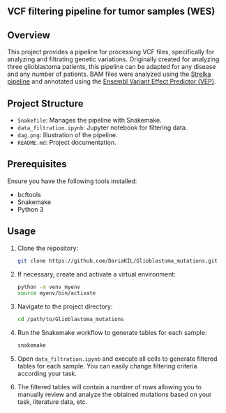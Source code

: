 ## VCF filtering pipeline for tumor samples (WES) 

## Overview

This project provides a pipeline for processing VCF files, specifically for analyzing and filtrating genetic variations. Originally created for analyzing three glioblastoma patients, this pipeline can be adapted for any disease and any number of patients. BAM files were analyzed using the [Strelka pipeline](https://github.com/Illumina/strelka/tree/v2.9.x) and annotated using the [Ensembl Variant Effect Predictor (VEP)](https://www.ensembl.org/info/docs/tools/vep/index.html).

## Project Structure

- `Snakefile`: Manages the pipeline with Snakemake.
- `data_filtration.ipynb`: Jupyter notebook for filtering data.
- `dag.png`: Illustration of the pipeline.
- `README.md`: Project documentation.

## Prerequisites

Ensure you have the following tools installed:

- bcftools
- Snakemake
- Python 3

## Usage

1. Clone the repository:
    ```sh
    git clone https://github.com/DariaKIL/Glioblastoma_mutations.git
    ```

2. If necessary, create and activate a virtual environment:
    ```sh
    python -m venv myenv
    source myenv/bin/activate
    ```

3. Navigate to the project directory:
    ```sh
    cd /path/to/Glioblastoma_mutations
    ```

4. Run the Snakemake workflow to generate tables for each sample:
    ```sh
    snakemake
    ```

5. Open `data_filtration.ipynb` and execute all cells to generate filtered tables for each sample. You can easily change filtering criteria according your task.

6. The filtered tables will contain a number of rows allowing you to manually review and analyze the obtained mutations based on your task, literature data, etc.



